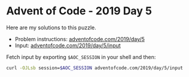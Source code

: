# Advent of Code - 2019 Day 5
Here are my solutions to this puzzle.

* Problem instructions: [adventofcode.com/2019/day/5](https://adventofcode.com/2019/day/5)
* Input: [adventofcode.com/2019/day/5/input](https://adventofcode.com/2019/day/5/input)

Fetch input by exporting `$AOC_SESSION` in your shell and then:
```bash
curl -OJLsb session=$AOC_SESSION adventofcode.com/2019/day/5/input
```
